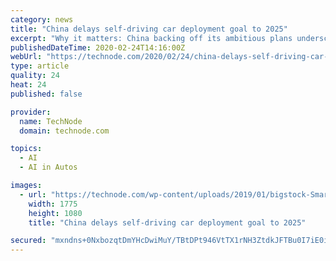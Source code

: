 ```yaml
---
category: news
title: "China delays self-driving car deployment goal to 2025"
excerpt: "Why it matters: China backing off its ambitious plans underscores the challenging technological leap that self-driving technology has proven to be. Global auto tech giants have struggled to make autonomous cars safe for public use. The valuation of Google’s AV arm Waymo was slashed by 40% to $105 billion late last year, while General Motors ..."
publishedDateTime: 2020-02-24T14:16:00Z
webUrl: "https://technode.com/2020/02/24/china-delays-self-driving-car-deployment-goal-to-2025/"
type: article
quality: 24
heat: 24
published: false

provider:
  name: TechNode
  domain: technode.com

topics:
  - AI
  - AI in Autos

images:
  - url: "https://technode.com/wp-content/uploads/2019/01/bigstock-Smart-Car-Self-driving-Mode-V-260101189.jpg"
    width: 1775
    height: 1080
    title: "China delays self-driving car deployment goal to 2025"

secured: "mxndns+0NxbozqtDmYHcDwiMuY/TBtDPt946VtTX1rNH3ZtdkJFTBu0I7iE0i64LP0XZSM8EvutiJePEcqyhMDmWJFFySGyqkibuvGZR1YqFH7kPjXX0osM82VpTC8VhKJziBsBpWn/5guZ+edEpxM7pnW3lq5H2fieCM2YNCFA962HMBVWFarxdBqfP6pU40qvsFw3AQN46AOYQ9lhqHokBOmN2PAjN79UZ9Rmy6kx//FnDm5LcQTjph6YexfgCCazVkT+L6ijl8rtxvIvMgwdg07Ys+oszJ/fdCKAxnSYBlDBOWJeYuPzJuVmFCs1PHxs8TZnwfuiqv+pnq33M/5T+vWHY98xDpj1NWufE+CmA5iVUhEzYLCoGbVmHeQaDuTuRIh0Ig6dZUxPiaV+beVsf2AzBkKrSGquXTZWZ3WSbr9z3Y4N5o6/yx8zG1c6+5iwk7cDWIubybbA2pnTKFMkIoNeHDL/Y7Jd5ta6HUs4=;tLku4QpboHSHgOOaWoQR4w=="
---
```


